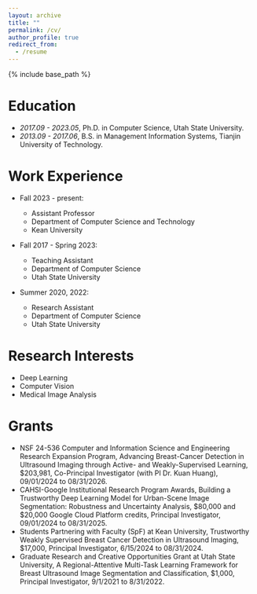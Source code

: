 ```yaml
---
layout: archive
title: ""
permalink: /cv/
author_profile: true
redirect_from:
  - /resume
---
```


{% include base_path %}

Education
======
- *2017.09 - 2023.05*, Ph.D. in Computer Science, Utah State University.
- *2013.09 - 2017.06*, B.S. in Management Information Systems, Tianjin University of Technology.


Work Experience
======
* Fall 2023 - present: 
  * Assistant Professor
  * Department of Computer Science and Technology
  * Kean University

* Fall 2017 - Spring 2023:
  * Teaching Assistant
  * Department of Computer Science
  * Utah State University

* Summer 2020, 2022: 
  * Research Assistant
  * Department of Computer Science
  * Utah State University
  
Research Interests
======
* Deep Learning
* Computer Vision
* Medical Image Analysis


Grants
======
* NSF 24-536 Computer and Information Science and Engineering Research Expansion Program, Advancing Breast-Cancer Detection in Ultrasound Imaging through Active- and Weakly-Supervised Learning, $203,981, Co-Principal Investigator (with PI Dr. Kuan Huang), 09/01/2024 to 08/31/2026.
* CAHSI-Google Institutional Research Program Awards, Building a Trustworthy Deep Learning Model for Urban-Scene Image Segmentation: Robustness and Uncertainty Analysis, $80,000 and $20,000 Google Cloud Platform credits, Principal Investigator, 09/01/2024 to 08/31/2025.
* Students Partnering with Faculty (SpF) at Kean University, Trustworthy Weakly Supervised Breast Cancer Detection in Ultrasound Imaging, $17,000, Principal Investigator, 6/15/2024 to 08/31/2024.
* Graduate Research and Creative Opportunities Grant at Utah State University, A Regional-Attentive Multi-Task Learning Framework for Breast Ultrasound Image Segmentation and Classification, $1,000, Principal Investigator, 9/1/2021 to 8/31/2022.


  

